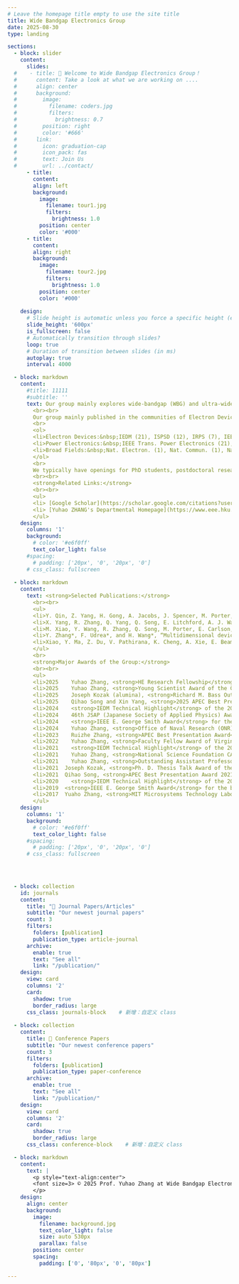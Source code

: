 ```yaml
---
# Leave the homepage title empty to use the site title
title: Wide Bandgap Electronics Group
date: 2025-08-30
type: landing

sections: 
  - block: slider
    content:
      slides:
  #    - title: 👋 Welcome to Wide Bandgap Electronics Group！
  #      content: Take a look at what we are working on ....
  #      align: center
  #      background:
  #        image:
  #          filename: coders.jpg
  #          filters:
  #            brightness: 0.7
  #        position: right
  #        color: '#666'
  #      link:
  #        icon: graduation-cap
  #        icon_pack: fas
  #        text: Join Us
  #        url: ../contact/
      - title: 
        content: 
        align: left
        background:
          image:
            filename: tour1.jpg
            filters:
              brightness: 1.0
          position: center
          color: '#000'
      - title:
        content:
        align: right
        background:
          image:
            filename: tour2.jpg
            filters:
              brightness: 1.0
          position: center
          color: '#000'
        
    design:
      # Slide height is automatic unless you force a specific height (e.g. '400px')
      slide_height: '600px'
      is_fullscreen: false
      # Automatically transition through slides?
      loop: true
      # Duration of transition between slides (in ms)
      autoplay: true
      interval: 4000

  - block: markdown
    content:
      #title: 11111
      #subtitle: ''
      text: Our group mainly explores wide-bandgap (WBG) and ultra-wide bandgap (UWBG) materials, devices, and circuits for next-generation electronics applications. Our current research focuses on a few major areas:&nbsp;(1) WBG semiconductors for power and RF electronics; (2) Power device reliability and robustness, packaging, circuit-level integration, and system-level applications; (3) Machine learning assisted material-device-circuit co-design; (4) WBG and UWBG materials and devices for electronic, photonic, biological and quantum applications; (5) Devices, circuits and systems for extreme environment applications.
        <br><br>
        Our group mainly published in the communities of Electron Devices and Power Electronics. Here is a sketch of the group's major corresponding-authored papers till Aug. 2025.
        <br>
        <ol>
        <li>Electron Devices:&nbsp;IEDM (21), ISPSD (12), IRPS (7), IEEE Electron Device Lett. (21), Appl. Phys. Lett. (14), IEEE Trans. Electron Devices (16)</li>
        <li>Power Electronics:&nbsp;IEEE Trans. Power Electronics (21), IEEE J. Emerg. Sel. Top. Power Electron. (3), APEC (16), ECCE (7)</li>
        <li>Broad Fields:&nbsp;Nat. Electron. (1), Nat. Commun. (1), Nat. Rev. Electr. Eng. (1), Adv. Mater. (1)</li>
        </ol>
        <br>
        We typically have openings for PhD students, postdoctoral researchers, and visiting scholars with backgrounds in cleanroom fabrication, semiconductor devices, and power electronics circuits. Most PhD students admitted to our group have prior publications in the relevant fields. If you are interested, please contact Professor Yuhao Zhang. Although the peak PhD application season is from September to December, we accept applications year-round. We provide full financial support to all PhD students and also assist with applications to the Hong Kong PhD Fellowship Scheme and the HKU Presidential PhD Scholar Programme.
        <br><br>
        <strong>Related Links:</strong>  
        <br><br>
        <ul>
        <li> [Google Scholar](https://scholar.google.com/citations?user=MqrZiqUAAAAJ&hl=en)</li>
        <li> [Yuhao ZHANG's Departmental Homepage](https://www.eee.hku.hk/people/y-zhang/)</li>
        </ul>
    design:
      columns: '1'
      background:
        # color: '#e6f0ff'  
        text_color_light: false
      #spacing:
        # padding: ['20px', '0', '20px', '0']
      # css_class: fullscreen
    
  - block: markdown
    content:
      text: <strong>Selected Publications:</strong>
        <br><br>
        <ul>
        <li>Y. Qin, Z. Yang, H. Gong, A. Jacobs, J. Spencer, M. Porter, B. Wang, K. Sasaki, C-H. Lin, M. Tadjer, and Y. Zhang*, “10 kV,  250 oC Operational, Enhancement-Mode Ga2O3 JFET with Charge-Balance and Hybrid-Drain Designs,” <strong><em>2024 IEEE International Electron Devices Meeting (IEDM)</em></strong>, Dec. 2024 (selected as the <strong>IEDM Technical Highlight</strong>)</li>
        <li>X. Yang, R. Zhang, Q. Yang, Q. Song, E. Litchford, A. J. Walker, S. Pidaparthi, C. Drowley, D. Dong, Q. Li, and Y. Zhang*, “Evaluation and MHz Converter Application of 1.2-kV Vertical GaN JFET,” <strong><em>IEEE Transactions on Power Electronics</em></strong>, vol. 39, no. 12, pp. 15720–15731, Dec. 2024.</li>
        <li>M. Xiao, Y. Wang, R. Zhang, Q. Song, M. Porter, E. Carlson, K. Cheng, K. Ngo, and Y. Zhang*, “Robust Avalanche in 1.7 kV Vertical GaN Diodes With a Single-Implant Bevel Edge Termination,” <strong><em>IEEE Electron Device Letters</em></strong>, vol. 44, no. 10, pp. 1616–1619, Oct. 2023. (<strong>2023 IEEE George Smith Award</strong>)</li>
        <li>Y. Zhang*, F. Udrea*, and H. Wang*, “Multidimensional device architectures for efficient power electronics,” <strong><em>Nature Electronics</em></strong>, vol. 5, no. 11, Nov. 2022.</li>
        <li>Xiao, Y. Ma, Z. Du, V. Pathirana, K. Cheng, A. Xie, E. Beam, Y. Cao, F. Udrea, H. Wang, and Y. Zhang*, “Multi-Channel Monolithic-Cascode HEMT (MC2-HEMT):&nbsp;A New GaN Power Switch up to 10 kV,” <strong><em>2021 IEEE International Electron Devices Meeting (IEDM)</em></strong>, Dec. 2021. (selected as the IEDM Technical Highlight, covered by Nature Electronics).</li>
        </ul>
        <br>
        <strong>Major Awards of the Group:</strong>
        <br><br>
        <ul>
        <li>2025	Yuhao Zhang, <strong>HE Research Fellowship</strong> by HE Science Foundation</li>
        <li>2025	Yuhao Zhang, <strong>Young Scientist Award of the Compound Semiconductor Week</strong> for “Significant contributions to wide-bandgap and ultra-wide-bandgap power devices with pioneering demonstrations of multidimensional devices – superjunction, multi-channel, and FinFET – in GaN and Ga2O3.”</li>
        <li>2025	Joseph Kozak (alumina), <strong>Richard M. Bass Outstanding Young Power Electronics Engineer Award</strong></li>
        <li>2025 	Qihao Song and Xin Yang, <strong>2025 APEC Best Presentation Awards</strong></li>
        <li>2024	<strong>IEDM Technical Highlight</strong> of the 2024 70th IEEE International Electron Devices Meeting (IEDM) </li>
        <li>2024	46th JSAP (Japanese Society of Applied Physics) Award for Best Review Paper (only one awardee each year in all JSAP journals)</li>
        <li>2024	<strong>IEEE E. George Smith Award</strong> for the best paper of the year in IEEE Electron Devices Letters (only one awardee each year)</li>
        <li>2024	Yuhao Zhang, <strong>Office of Naval Research (ONR) Young Investigator Program (YIP) Award</strong></li>
        <li>2023 	Ruizhe Zhang, <strong>APEC Best Presentation Award</strong> </li>
        <li>2022	Yuhao Zhang, <strong>Faculty Fellow Award of Virginia Tech Engineering</strong></li>
        <li>2021	<strong>IEDM Technical Highlight</strong> of the 2021 67th IEEE International Electron Devices Meeting </li>
        <li>2021	Yuhao Zhang, <strong>National Science Foundation CAREER Award</strong></li>
        <li>2021	Yuhao Zhang, <strong>Outstanding Assistant Professor Award of Virginia Tech Engineering</strong></li>
        <li>2021  Joseph Kozak, <strong>Ph. D. Thesis Talk Award of the IEEE Power Electronics Society</strong> (5 awardees each year in the world) </li>
        <li>2021  Qihao Song, <strong>APEC Best Presentation Award 2021</strong> </li>
        <li>2020	<strong>IEDM Technical Highlight</strong> of the 2020 66th IEEE International Electron Devices Meeting (IEDM) </li>
        <li>2019  <strong>IEEE E. George Smith Award</strong> for the best paper of the year in IEEE Electron Devices Letters (only one awardee each year)</li>
        <li>2017  Yuaho Zhang, <strong>MIT Microsystems Technology Laboratories Best Doctoral Dissertation Award</strong></li>
        </ul>
    design:
      columns: '1'
      background:
        # color: '#e6f0ff'  
        text_color_light: false
      #spacing:
        # padding: ['20px', '0', '20px', '0']
      # css_class: fullscreen

  

  
  - block: collection
    id: journals
    content:
      title: "📑 Journal Papers/Articles"
      subtitle: "Our newest journal papers"
      count: 3
      filters:
        folders: [publication]
        publication_type: article-journal
      archive:
        enable: true
        text: "See all"
        link: "/publication/"
    design:
      view: card
      columns: '2'
      card:
        shadow: true
        border_radius: large
      css_class: journals-block    # 新增：自定义 class
    
  - block: collection
    content:
      title: 📰 Conference Papers  
      subtitle: "Our newest conference papers"
      count: 3
      filters:
        folders: [publication]
        publication_type: paper-conference
      archive:
        enable: true
        text: "See all"
        link: "/publication/"
    design:
      view: card
      columns: '2'
      card:
        shadow: true
        border_radius: large
      css_class: conference-block    # 新增：自定义 class

  - block: markdown
    content:
      text: |
        <p style="text-align:center">
        <font size=3> © 2025 Prof. Yuhao Zhang at Wide Bandgap Electronics Group | Department of EEE | HKU | Built with <a href="https://creativecommons.org/licenses/by-nc-nd/4.0/" target="_blank" rel="noopener">CC BY NC ND 4.0</a> </font>
        </p>
    design:
      align: center
      background:
        image:
          filename: background.jpg
          text_color_light: false
          size: auto 530px
          parallax: false
        position: center
        spacing:
          padding: ['0', '80px', '0', '80px']

---
```

